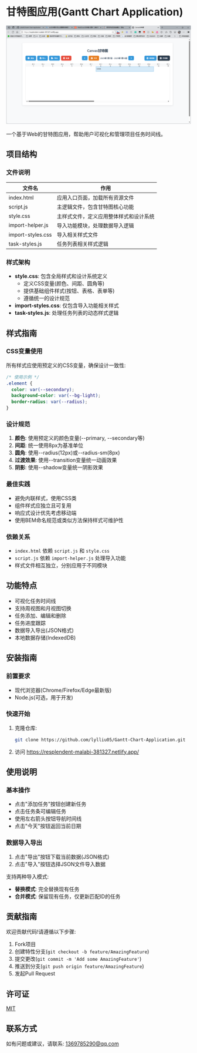 # 甘特图应用(Gantt Chart Application)

![alt text](image.png)

一个基于Web的甘特图应用，帮助用户可视化和管理项目任务时间线。

## 项目结构

### 文件说明
| 文件名 | 作用 |
|--------|------|
| index.html | 应用入口页面，加载所有资源文件 |
| script.js | 主逻辑文件，包含甘特图核心功能 |
| style.css | 主样式文件，定义应用整体样式和设计系统 |
| import-helper.js | 导入功能模块，处理数据导入逻辑 |
| import-styles.css | 导入相关样式文件 |
| task-styles.js | 任务列表相关样式逻辑 |

### 样式架构
- **style.css**: 包含全局样式和设计系统定义
  - 定义CSS变量(颜色、间距、圆角等)
  - 提供基础组件样式(按钮、表格、表单等)
  - 遵循统一的设计规范
- **import-styles.css**: 仅包含导入功能相关样式
- **task-styles.js**: 处理任务列表的动态样式逻辑

## 样式指南

### CSS变量使用
所有样式应使用预定义的CSS变量，确保设计一致性:
```css
/* 使用示例 */
.element {
  color: var(--secondary);
  background-color: var(--bg-light);
  border-radius: var(--radius);
}
```

### 设计规范
1. **颜色**: 使用预定义的颜色变量(--primary, --secondary等)
2. **间距**: 统一使用8px为基准单位
3. **圆角**: 使用--radius(12px)或--radius-sm(8px)
4. **过渡效果**: 使用--transition变量统一动画效果
5. **阴影**: 使用--shadow变量统一阴影效果

### 最佳实践
- 避免内联样式，使用CSS类
- 组件样式应独立且可复用
- 响应式设计优先考虑移动端
- 使用BEM命名规范或类似方法保持样式可维护性

### 依赖关系
- `index.html` 依赖 `script.js` 和 `style.css`
- `script.js` 依赖 `import-helper.js` 处理导入功能
- 样式文件相互独立，分别应用于不同模块

## 功能特点

- 可视化任务时间线
- 支持周视图和月视图切换
- 任务添加、编辑和删除
- 任务进度跟踪
- 数据导入导出(JSON格式)
- 本地数据存储(IndexedDB)

## 安装指南

### 前置要求
- 现代浏览器(Chrome/Firefox/Edge最新版)
- Node.js(可选，用于开发)

### 快速开始
1. 克隆仓库:
   ```bash
   git clone https://github.com/lylliu05/Gantt-Chart-Application.git
   ```
2. 访问 https://resplendent-malabi-381327.netlify.app/

## 使用说明

### 基本操作
- 点击"添加任务"按钮创建新任务
- 点击任务条可编辑任务
- 使用左右箭头按钮导航时间线
- 点击"今天"按钮返回当前日期

### 数据导入导出
1. 点击"导出"按钮下载当前数据(JSON格式)
2. 点击"导入"按钮选择JSON文件导入数据

支持两种导入模式:
- **替换模式**: 完全替换现有任务
- **合并模式**: 保留现有任务，仅更新匹配ID的任务

## 贡献指南

欢迎贡献代码!请遵循以下步骤:

1. Fork项目
2. 创建特性分支(`git checkout -b feature/AmazingFeature`)
3. 提交更改(`git commit -m 'Add some AmazingFeature'`)
4. 推送到分支(`git push origin feature/AmazingFeature`)
5. 发起Pull Request

## 许可证

[MIT](https://choosealicense.com/licenses/mit/)

## 联系方式

如有问题或建议，请联系: 1369785290@qq.com
